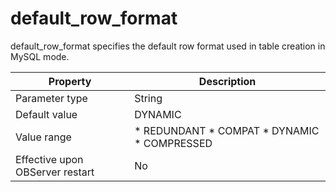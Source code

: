 default_row_format 
=======================================

default_row_format specifies the default row format used in table creation in MySQL mode. 


|          **Property**           |                                                                                              **Description**                                                                                              |
|---------------------------------|-----------------------------------------------------------------------------------------------------------------------------------------------------------------------------------------------------------|
| Parameter type                  | String                                                                                                                                                                                                    |
| Default value                   | DYNAMIC                                                                                                                                                                                                   |
| Value range                     | * REDUNDANT   * COMPAT   * DYNAMIC   * COMPRESSED    |
| Effective upon OBServer restart | No                                                                                                                                                                                                        |



